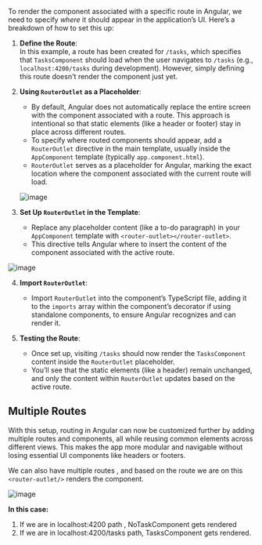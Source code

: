 To render the component associated with a specific route in Angular, we need to specify *where* it should appear in the application’s UI. Here’s a breakdown of how to set this up:

1. **Define the Route**:  
   In this example, a route has been created for `/tasks`, which specifies that `TasksComponent` should load when the user navigates to `/tasks` (e.g., `localhost:4200/tasks` during development). However, simply defining this route doesn't render the component just yet.

2. **Using `RouterOutlet` as a Placeholder**:
   - By default, Angular does not automatically replace the entire screen with the component associated with a route. This approach is intentional so that static elements (like a header or footer) stay in place across different routes.
   - To specify where routed components should appear, add a `RouterOutlet` directive in the main template, usually inside the `AppComponent` template (typically `app.component.html`).
   - `RouterOutlet` serves as a placeholder for Angular, marking the exact location where the component associated with the current route will load.

    ![image](https://github.com/user-attachments/assets/73973705-444d-4ca5-b35c-e3deb8698ef3)


3. **Set Up `RouterOutlet` in the Template**:
   - Replace any placeholder content (like a to-do paragraph) in your `AppComponent` template with `<router-outlet></router-outlet>`.
   - This directive tells Angular where to insert the content of the component associated with the active route.
  
  ![image](https://github.com/user-attachments/assets/4c70e45c-9c72-4de5-9e71-cca355b54035)
  

4. **Import `RouterOutlet`**:
   - Import `RouterOutlet` into the component’s TypeScript file, adding it to the `imports` array within the component’s decorator if using standalone components, to ensure Angular recognizes and can render it.

5. **Testing the Route**:
   - Once set up, visiting `/tasks` should now render the `TasksComponent` content inside the `RouterOutlet` placeholder.
   - You’ll see that the static elements (like a header) remain unchanged, and only the content within `RouterOutlet` updates based on the active route.

## Multiple Routes
With this setup, routing in Angular can now be customized further by adding multiple routes and components, all while reusing common elements across different views. This makes the app more modular and navigable without losing essential UI components like headers or footers.

We can also have multiple routes , and based on the route we are on this ```<router-outlet/>``` renders the component.

![image](https://github.com/user-attachments/assets/7fe0c518-8b6f-46a4-927d-d3c991a79cb6)

**In this case:**

1. If we are in localhost:4200 path , NoTaskComponent gets rendered
2. If we are in localhost:4200/tasks path, TasksComponent gets rendered.
